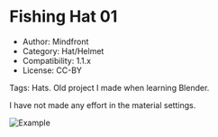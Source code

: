 # Fishing Hat 01

* Author: Mindfront
* Category: Hat/Helmet
* Compatibility: 1.1.x
* License: CC-BY

Tags: Hats.
Old project I made when learning Blender.

I have not made any effort in the material settings.

![Example](Fishing_Hat_01_PIC.png)

